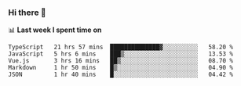 ### Hi there 👋

<!--
**DBvc/DBvc** is a ✨ _special_ ✨ repository because its `README.md` (this file) appears on your GitHub profile.

Here are some ideas to get you started:

- 🔭 I’m currently working on ...
- 🌱 I’m currently learning ...
- 👯 I’m looking to collaborate on ...
- 🤔 I’m looking for help with ...
- 💬 Ask me about ...
- 📫 How to reach me: ...
- 😄 Pronouns: ...
- ⚡ Fun fact: ...
-->

📊 **Last week I spent time on**
<!--START_SECTION:waka-->
```text
TypeScript   21 hrs 57 mins  ██████████████▓░░░░░░░░░░   58.20 % 
JavaScript   5 hrs 6 mins    ███▒░░░░░░░░░░░░░░░░░░░░░   13.53 % 
Vue.js       3 hrs 16 mins   ██▒░░░░░░░░░░░░░░░░░░░░░░   08.70 % 
Markdown     1 hr 50 mins    █▒░░░░░░░░░░░░░░░░░░░░░░░   04.90 % 
JSON         1 hr 40 mins    █░░░░░░░░░░░░░░░░░░░░░░░░   04.42 % 
```
<!--END_SECTION:waka-->
